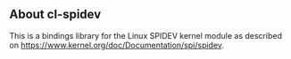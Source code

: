 ## About cl-spidev
This is a bindings library for the Linux SPIDEV kernel module as described on <https://www.kernel.org/doc/Documentation/spi/spidev>.
